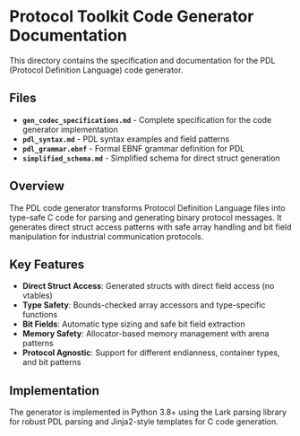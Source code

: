# Protocol Toolkit Code Generator Documentation

This directory contains the specification and documentation for the PDL (Protocol Definition Language) code generator.

## Files

- **`gen_codec_specifications.md`** - Complete specification for the code generator implementation
- **`pdl_syntax.md`** - PDL syntax examples and field patterns  
- **`pdl_grammar.ebnf`** - Formal EBNF grammar definition for PDL
- **`simplified_schema.md`** - Simplified schema for direct struct generation

## Overview

The PDL code generator transforms Protocol Definition Language files into type-safe C code for parsing and generating binary protocol messages. It generates direct struct access patterns with safe array handling and bit field manipulation for industrial communication protocols.

## Key Features

- **Direct Struct Access**: Generated structs with direct field access (no vtables)
- **Type Safety**: Bounds-checked array accessors and type-specific functions
- **Bit Fields**: Automatic type sizing and safe bit field extraction
- **Memory Safety**: Allocator-based memory management with arena patterns
- **Protocol Agnostic**: Support for different endianness, container types, and bit patterns

## Implementation

The generator is implemented in Python 3.8+ using the Lark parsing library for robust PDL parsing and Jinja2-style templates for C code generation.